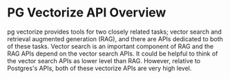 # PG Vectorize API Overview

pg vectorize provides tools for two closely related tasks; vector search and retrieval augmented generation (RAG), and there are APIs dedicated to both of these tasks. Vector search is an important component of RAG and the RAG APIs depend on the vector search APIs. It could be helpful to think of the vector search APIs as lower level than RAG. However, relative to Postgres's APIs, both of these vectorize APIs are very high level.

